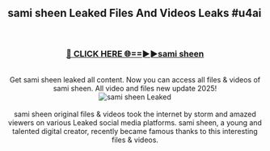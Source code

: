 ## sami sheen Leaked Files And Videos Leaks #u4ai
<br>
<div align="center">
<h3><a href="https://watchclip.my.id/sami sheen" rel="nofollow">🔴 CLICK HERE 🌐==►►sami sheen</a></h3>
<br>
Get sami sheen leaked all content. Now you can access all files & videos of sami sheen. All video and files new update 2025!
<br>
<a href="https://watchclip.my.id/sami sheen" rel="nofollow" data-target="animated-image.originalLink"><img src="https://i.ibb.co.com/WyWwxjT/player-gif2.gif" alt="sami sheen Leaked" style="max-width: 100%; display: inline-block;" data-target="animated-image.originalImage"></a>
<br><br>
sami sheen original files & videos took the internet by storm and amazed viewers on various Leaked social media platforms. sami sheen, a young and talented digital creator, recently became famous thanks to this interesting files & videos.
</div>
<br>